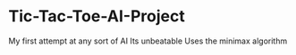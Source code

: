 # Tic-Tac-Toe-AI-Project
My first attempt at any sort of AI
Its unbeatable
Uses the minimax algorithm
